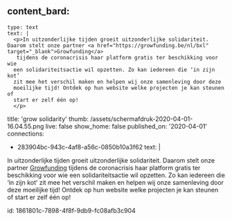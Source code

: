 content_bard:
  -
    type: text
    text: |
      <p>In uitzonderlijke tijden groeit uitzonderlijke solidariteit. Daarom stelt onze partner <a href="https://growfunding.be/nl/bxl" target="_blank">Growfunding</a>
       tijdens de coronacrisis haar platform gratis ter beschikking voor wie 
      een solidariteitsactie wil opzetten. Zo kan iedereen die ‘in zijn kot’ 
      zit mee het verschil maken en helpen wij onze samenleving door deze 
      moeilijke tijd! Ontdek op hun website welke projecten je kan steunen of 
      start er zelf één op!
      </p>
title: 'grow solidarity'
thumb: /assets/schermafdruk-2020-04-01-16.04.55.png
live: false
show_home: false
published_on: '2020-04-01'
connections:
  - 283904bc-943c-4af8-a56c-0850b10a3f62
text: |
  <p>In uitzonderlijke tijden groeit uitzonderlijke solidariteit. Daarom stelt onze partner <a href="https://growfunding.be/nl/bxl?fbclid=IwAR2dBULQvbsz1IOVLIuEVWdTvegQ-ak5FPwcCR9YdcyiY1DOKHE6HnJPFmc" target="_blank">Growfunding</a> tijdens de coronacrisis haar platform gratis ter beschikking voor wie een solidariteitsactie wil opzetten. Zo kan iedereen die ‘in zijn kot’ zit mee het verschil maken en helpen wij onze samenleving door deze moeilijke tijd! Ontdek op hun website welke projecten je kan steunen of start er zelf één op!
  </p>
id: 1861801c-7898-4f8f-9db9-fc08afb3c904
